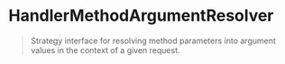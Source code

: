 # HandlerMethodArgumentResolver

> Strategy interface for resolving method parameters into argument values in the context of a given request.

